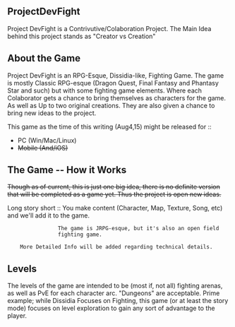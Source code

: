 ## ProjectDevFight

Project DevFight is a Contrivutive/Colaboration Project.
The Main Idea behind this project stands as "Creator vs Creation"

## About the Game

Project DevFight is an RPG-Esque, Dissidia-like, Fighting Game.
The game is  mostly Classic RPG-esque (Dragon Quest, Final Fantasy and
Phantasy Star and such) but with some fighting game elements.
Where each Colaborator gets a chance to bring themselves as characters
for the game. As well as Up to two original creations. They are also
given a chance to bring new ideas to the project.

This game as the time of this writing (Aug4,15) might be released for ::
* PC (Win/Mac/Linux)
* ~~Mobile (And/iOS)~~

## The Game -- How it Works
~~Though as of current, this is just one big idea, there is no definite
version that will be completed as a game yet. Thus the project is open
new ideas.~~

Long story short :: You make content (Character, Map, Texture, Song, etc)
                    and we'll add it to the game.

                    The game is JRPG-esque, but it's also an open field
                    fighting game.

        More Detailed Info will be added regarding technical details.

## Levels

The levels of the game are intended to be (most if, not all) fighting
arenas, as well as PvE for each character arc. "Dungeons" are
acceptable. Prime example; while Dissidia Focuses on Fighting, this game
(or at least the story mode) focuses on level exploration to gain
any sort of advantage to the player.
